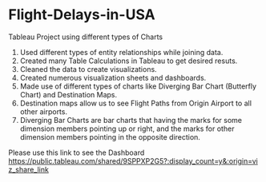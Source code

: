# Flight-Delays-in-USA
Tableau Project using different types of Charts

1. Used different types of entity relationships while joining data.
2. Created many Table Calculations in Tableau to get desired resuts.
3. Cleaned the data to create visualizations.
4. Created numerous visualization sheets and dashboards.
5. Made use of different types of charts like Diverging Bar Chart (Butterfly Chart) and Destination Maps.
6. Destination maps allow us to see Flight Paths from Origin Airport to all other airports.
7. Diverging Bar Charts are bar charts that having the marks for some dimension members pointing up or right, and the marks for other dimension members pointing in the opposite direction.  

Please use this link to see the Dashboard
https://public.tableau.com/shared/9SPPXP2G5?:display_count=y&:origin=viz_share_link
